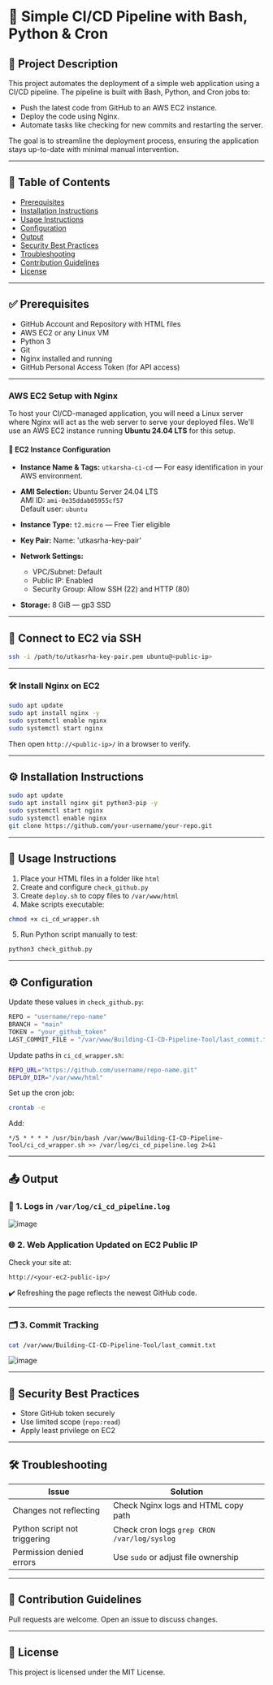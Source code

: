 # 🔄 Simple CI/CD Pipeline with Bash, Python & Cron

## 📘 Project Description

This project automates the deployment of a simple web application using a CI/CD pipeline. The pipeline is built with Bash, Python, and Cron jobs to:

- Push the latest code from GitHub to an AWS EC2 instance.
- Deploy the code using Nginx.
- Automate tasks like checking for new commits and restarting the server.

The goal is to streamline the deployment process, ensuring the application stays up-to-date with minimal manual intervention.

---

## 📑 Table of Contents

- [Prerequisites](#prerequisites)  
- [Installation Instructions](#installation-instructions)  
- [Usage Instructions](#usage-instructions)  
- [Configuration](#configuration)  
- [Output](#output)  
- [Security Best Practices](#security-best-practices)  
- [Troubleshooting](#troubleshooting)  
- [Contribution Guidelines](#contribution-guidelines)  
- [License](#license)  

---

## ✅ Prerequisites

- GitHub Account and Repository with HTML files  
- AWS EC2 or any Linux VM  
- Python 3  
- Git  
- Nginx installed and running  
- GitHub Personal Access Token (for API access)

---

### AWS EC2 Setup with Nginx

To host your CI/CD-managed application, you will need a Linux server where Nginx will act as the web server to serve your deployed files. We'll use an AWS EC2 instance running **Ubuntu 24.04 LTS** for this setup.

#### 👥 EC2 Instance Configuration

* **Instance Name & Tags:**
  `utkarsha-ci-cd` — For easy identification in your AWS environment.

* **AMI Selection:**
  Ubuntu Server 24.04 LTS  
  AMI ID: `ami-0e35ddab05955cf57`  
  Default user: `ubuntu`

* **Instance Type:**
  `t2.micro` — Free Tier eligible

* **Key Pair:**
  Name: 'utkasrha-key-pair'

* **Network Settings:**
  * VPC/Subnet: Default
  * Public IP: Enabled
  * Security Group: Allow SSH (22) and HTTP (80)

* **Storage:**
  8 GiB — gp3 SSD

---

## 🔧 Connect to EC2 via SSH

```bash
ssh -i /path/to/utkasrha-key-pair.pem ubuntu@<public-ip>
```

---

### 🛠️ Install Nginx on EC2

```bash
sudo apt update
sudo apt install nginx -y
sudo systemctl enable nginx
sudo systemctl start nginx
```

Then open `http://<public-ip>/` in a browser to verify.

---

## ⚙️ Installation Instructions

```bash
sudo apt update
sudo apt install nginx git python3-pip -y
sudo systemctl start nginx
sudo systemctl enable nginx
git clone https://github.com/your-username/your-repo.git
```

---

## 🚀 Usage Instructions

1. Place your HTML files in a folder like `html`
2. Create and configure `check_github.py`
3. Create `deploy.sh` to copy files to `/var/www/html`
4. Make scripts executable:

```bash
chmod +x ci_cd_wrapper.sh
```

5. Run Python script manually to test:

```bash
python3 check_github.py
```

---

## ⚙️ Configuration

Update these values in `check_github.py`:

```python
REPO = "username/repo-name"
BRANCH = "main"
TOKEN = "your_github_token"
LAST_COMMIT_FILE = "/var/www/Building-CI-CD-Pipeline-Tool/last_commit.txt"
```

Update paths in `ci_cd_wrapper.sh`:

```bash
REPO_URL="https://github.com/username/repo-name.git"
DEPLOY_DIR="/var/www/html"
```

Set up the cron job:

```bash
crontab -e
```

Add:

```cron
*/5 * * * * /usr/bin/bash /var/www/Building-CI-CD-Pipeline-Tool/ci_cd_wrapper.sh >> /var/log/ci_cd_pipeline.log 2>&1
```

---

## 📤 Output

### 📝 1. Logs in `/var/log/ci_cd_pipeline.log`

![image](https://github.com/user-attachments/assets/bd60dbd4-445b-4501-a882-f9e8b977c937)

### 🌐 2. Web Application Updated on EC2 Public IP

Check your site at:

```
http://<your-ec2-public-ip>/
```

✔️ Refreshing the page reflects the newest GitHub code.

---

### 🗂️ 3. Commit Tracking

```bash
cat /var/www/Building-CI-CD-Pipeline-Tool/last_commit.txt
```
![image](https://github.com/user-attachments/assets/4d1813a6-aab3-428d-972d-9fde5ea6399c)


---

## 🔐 Security Best Practices

- Store GitHub token securely
- Use limited scope (`repo:read`)
- Apply least privilege on EC2

---

## 🛠️ Troubleshooting

| Issue                        | Solution                                      |
| ---------------------------- | --------------------------------------------- |
| Changes not reflecting       | Check Nginx logs and HTML copy path           |
| Python script not triggering | Check cron logs `grep CRON /var/log/syslog`   |
| Permission denied errors     | Use `sudo` or adjust file ownership           |

---

## 🤝 Contribution Guidelines

Pull requests are welcome. Open an issue to discuss changes.

---

## 📄 License

This project is licensed under the MIT License.

